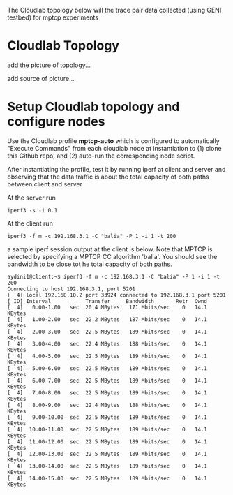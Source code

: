 The Cloudlab topology below will the trace pair data collected (using GENI testbed) for mptcp experiments

# Cloudlab Topology

add the picture of topology...

add source of picture...

# Setup Cloudlab topology and configure nodes

Use the Cloudlab profile **mptcp-auto** which is configured to automatically "Execute Commands" from each cloudlab node at instantiation to (1) clone this Github repo, and (2) auto-run the corresponding node script.

After instantiating the profile, test it by running iperf at client and server and observing that the data traffic is about the total capacity of both paths between client and server

At the server run
```
iperf3 -s -i 0.1
```

At the client run
```
iperf3 -f m -c 192.168.3.1 -C "balia" -P 1 -i 1 -t 200
```
a sample iperf session output at the client is below. Note that MPTCP is selected by specifying a MPTCP CC algorithm 'balia'. You should see the bandwidth to be close tot he total capacity of both paths.  
```
aydini1@client:~$ iperf3 -f m -c 192.168.3.1 -C "balia" -P 1 -i 1 -t 200
Connecting to host 192.168.3.1, port 5201                               
[  4] local 192.168.10.2 port 33924 connected to 192.168.3.1 port 5201  
[ ID] Interval           Transfer     Bandwidth       Retr  Cwnd        
[  4]   0.00-1.00   sec  20.4 MBytes   171 Mbits/sec    0   14.1 KBytes 
[  4]   1.00-2.00   sec  22.2 MBytes   187 Mbits/sec    0   14.1 KBytes 
[  4]   2.00-3.00   sec  22.5 MBytes   189 Mbits/sec    0   14.1 KBytes 
[  4]   3.00-4.00   sec  22.4 MBytes   188 Mbits/sec    0   14.1 KBytes 
[  4]   4.00-5.00   sec  22.5 MBytes   189 Mbits/sec    0   14.1 KBytes 
[  4]   5.00-6.00   sec  22.5 MBytes   189 Mbits/sec    0   14.1 KBytes 
[  4]   6.00-7.00   sec  22.5 MBytes   189 Mbits/sec    0   14.1 KBytes 
[  4]   7.00-8.00   sec  22.5 MBytes   189 Mbits/sec    0   14.1 KBytes 
[  4]   8.00-9.00   sec  22.4 MBytes   188 Mbits/sec    0   14.1 KBytes 
[  4]   9.00-10.00  sec  22.5 MBytes   189 Mbits/sec    0   14.1 KBytes 
[  4]  10.00-11.00  sec  22.5 MBytes   189 Mbits/sec    0   14.1 KBytes 
[  4]  11.00-12.00  sec  22.5 MBytes   189 Mbits/sec    0   14.1 KBytes 
[  4]  12.00-13.00  sec  22.5 MBytes   189 Mbits/sec    0   14.1 KBytes 
[  4]  13.00-14.00  sec  22.5 MBytes   189 Mbits/sec    0   14.1 KBytes 
[  4]  14.00-15.00  sec  22.5 MBytes   189 Mbits/sec    0   14.1 KBytes 
```
